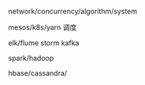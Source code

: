 network/concurrency/algorithm/system

mesos/k8s/yarn 调度

elk/flume storm kafka

spark/hadoop

hbase/cassandra/
